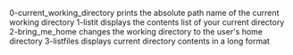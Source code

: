  0-current_working_directory prints the absolute path name of the current working directory
 1-listit displays the contents list of your current directory
 2-bring_me_home changes the working directory to the user's home directory
 3-listfiles displays current directory contents in a long format
